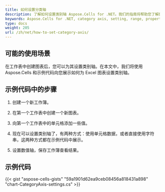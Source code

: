 ```yaml
---
title: 如何设置分类轴
description: 了解如何设置类别轴 Aspose.Cells for .NET。我们的指南将帮助您了解如何定义类别轴范围、调整其属性以及设置其标签格式。
keywords: Aspose.Cells for .NET, category axis, setting, range, properties, formatting.
type: docs
weight: 205
url: /zh/net/how-to-set-category-axis/
---
```

##  **可能的使用场景**
在工作表中创建图表后，您可以为其设置类别轴。在本文中，我们将使用 Aspose.Cells 和示例代码向您展示如何为 Excel 图表设置类别轴。

##  **示例代码中的步骤**

1. 创建一个新工作簿。

2. 在第一个工作表中创建一个新图表。

3. 向第一个工作表中的单元格添加一些值。

4. 现在可以设置类别轴了，有两种方式：使用单元格数据，或者直接使用字符串，这两种方式都在示例代码中展示。

5. 设置数值轴，保存工作簿查看结果。

##  **示例代码**
{{< gist "aspose-cells-gists" "59a1901d62ea9ceb08456a818431a898" "chart-CategoryAxis-settings.cs" >}}
